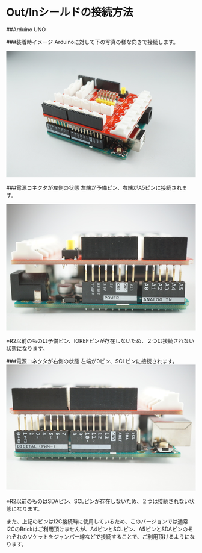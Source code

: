 # Out/Inシールドの接続方法

##Arduino UNO

###装着時イメージ
Arduinoに対して下の写真の様な向きで接続します。

![](../../img/dev/arduino/arduino_connect1.jpg)

###電源コネクタが左側の状態
左端が予備ピン、右端がA5ピンに接続されます。

![](../../img/dev/arduino/arduino_connect2.jpg)

※R2以前のものは予備ピン、IOREFピンが存在しないため、２つは接続されない状態になります。

###電源コネクタが右側の状態
左端が0ピン、SCLピンに接続されます。
![](../../img/dev/arduino/arduino_connect3.jpg)

※R2以前のものはSDAピン、SCLピンが存在しないため、２つは接続されない状態になります。

また、上記のピンはI2C接続時に使用しているため、このバージョンでは通常I2CのBrickはご利用頂けませんが、A4ピンとSCLピン、A5ピンとSDAピンのそれぞれのソケットをジャンパー線などで接続することで、ご利用頂けるようになります。
